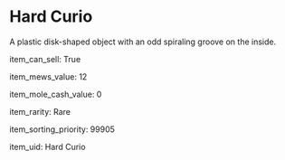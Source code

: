 # Hard Curio

A plastic disk-shaped object with an odd spiraling groove on the inside.

item_can_sell: True

item_mews_value: 12

item_mole_cash_value: 0

item_rarity: Rare

item_sorting_priority: 99905

item_uid: Hard Curio